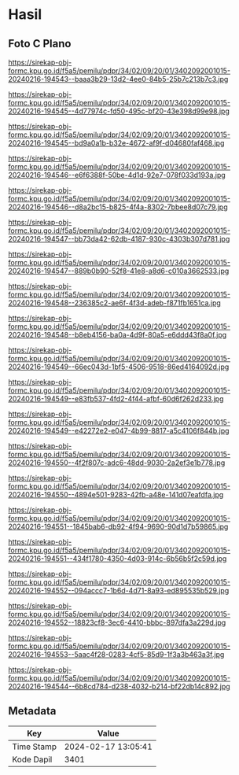 # Hasil

## Foto C Plano

https://sirekap-obj-formc.kpu.go.id/f5a5/pemilu/pdpr/34/02/09/20/01/3402092001015-20240216-194543--baaa3b29-13d2-4ee0-84b5-25b7c213b7c3.jpg

https://sirekap-obj-formc.kpu.go.id/f5a5/pemilu/pdpr/34/02/09/20/01/3402092001015-20240216-194545--4d77974c-fd50-495c-bf20-43e398d99e98.jpg

https://sirekap-obj-formc.kpu.go.id/f5a5/pemilu/pdpr/34/02/09/20/01/3402092001015-20240216-194545--bd9a0a1b-b32e-4672-af9f-d04680faf468.jpg

https://sirekap-obj-formc.kpu.go.id/f5a5/pemilu/pdpr/34/02/09/20/01/3402092001015-20240216-194546--e6f6388f-50be-4d1d-92e7-078f033d193a.jpg

https://sirekap-obj-formc.kpu.go.id/f5a5/pemilu/pdpr/34/02/09/20/01/3402092001015-20240216-194546--d8a2bc15-b825-4f4a-8302-7bbee8d07c79.jpg

https://sirekap-obj-formc.kpu.go.id/f5a5/pemilu/pdpr/34/02/09/20/01/3402092001015-20240216-194547--bb73da42-62db-4187-930c-4303b307d781.jpg

https://sirekap-obj-formc.kpu.go.id/f5a5/pemilu/pdpr/34/02/09/20/01/3402092001015-20240216-194547--889b0b90-52f8-41e8-a8d6-c010a3662533.jpg

https://sirekap-obj-formc.kpu.go.id/f5a5/pemilu/pdpr/34/02/09/20/01/3402092001015-20240216-194548--236385c2-ae6f-4f3d-adeb-f871fb1651ca.jpg

https://sirekap-obj-formc.kpu.go.id/f5a5/pemilu/pdpr/34/02/09/20/01/3402092001015-20240216-194548--b8eb4156-ba0a-4d9f-80a5-e6ddd43f8a0f.jpg

https://sirekap-obj-formc.kpu.go.id/f5a5/pemilu/pdpr/34/02/09/20/01/3402092001015-20240216-194549--66ec043d-1bf5-4506-9518-86ed4164092d.jpg

https://sirekap-obj-formc.kpu.go.id/f5a5/pemilu/pdpr/34/02/09/20/01/3402092001015-20240216-194549--e83fb537-4fd2-4f44-afbf-60d6f262d233.jpg

https://sirekap-obj-formc.kpu.go.id/f5a5/pemilu/pdpr/34/02/09/20/01/3402092001015-20240216-194549--e42272e2-e047-4b99-8817-a5c4106f844b.jpg

https://sirekap-obj-formc.kpu.go.id/f5a5/pemilu/pdpr/34/02/09/20/01/3402092001015-20240216-194550--4f2f807c-adc6-48dd-9030-2a2ef3e1b778.jpg

https://sirekap-obj-formc.kpu.go.id/f5a5/pemilu/pdpr/34/02/09/20/01/3402092001015-20240216-194550--4894e501-9283-42fb-a48e-141d07eafdfa.jpg

https://sirekap-obj-formc.kpu.go.id/f5a5/pemilu/pdpr/34/02/09/20/01/3402092001015-20240216-194551--1845bab6-db92-4f94-9690-90d1d7b59865.jpg

https://sirekap-obj-formc.kpu.go.id/f5a5/pemilu/pdpr/34/02/09/20/01/3402092001015-20240216-194551--434f1780-4350-4d03-914c-6b56b5f2c59d.jpg

https://sirekap-obj-formc.kpu.go.id/f5a5/pemilu/pdpr/34/02/09/20/01/3402092001015-20240216-194552--094accc7-1b6d-4d71-8a93-ed895535b529.jpg

https://sirekap-obj-formc.kpu.go.id/f5a5/pemilu/pdpr/34/02/09/20/01/3402092001015-20240216-194552--18823cf8-3ec6-4410-bbbc-897dfa3a229d.jpg

https://sirekap-obj-formc.kpu.go.id/f5a5/pemilu/pdpr/34/02/09/20/01/3402092001015-20240216-194553--5aac4f28-0283-4cf5-85d9-1f3a3b463a3f.jpg

https://sirekap-obj-formc.kpu.go.id/f5a5/pemilu/pdpr/34/02/09/20/01/3402092001015-20240216-194544--6b8cd784-d238-4032-b214-bf22db14c892.jpg


## Metadata

| Key        | Value               |
| ---------- | ------------------- |
| Time Stamp | 2024-02-17 13:05:41 |
| Kode Dapil | 3401                |



